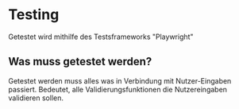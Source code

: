 # Testing

Getestet wird mithilfe des Testsframeworks "Playwright"

## Was muss getestet werden?

Getestet werden muss alles was in Verbindung mit Nutzer-Eingaben passiert. Bedeutet, alle Validierungsfunktionen die Nutzereingaben validieren sollen.
